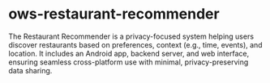 # ows-restaurant-recommender
The Restaurant Recommender is a privacy-focused system helping users discover restaurants based on preferences, context (e.g., time, events), and location. It includes an Android app, backend server, and web interface, ensuring seamless cross-platform use with minimal, privacy-preserving data sharing.
